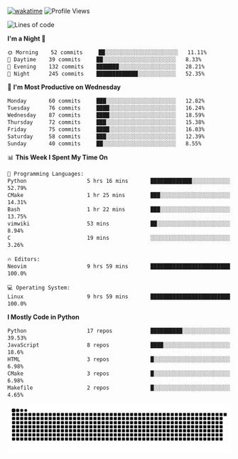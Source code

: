 [![wakatime](https://wakatime.com/badge/user/b920b284-3cde-4cd4-b72e-f7f22d050b16.svg)](https://wakatime.com/@b920b284-3cde-4cd4-b72e-f7f22d050b16)
![Profile Views](http://img.shields.io/badge/Profile%20Views-4586-blue)
<!--START_SECTION:waka-->
![Lines of code](https://img.shields.io/badge/From%20Hello%20World%20I%27ve%20Written--430%20Thousand%20lines%20of%20code-blue)

**I'm a Night 🦉** 

```text
🌞 Morning    52 commits     ██░░░░░░░░░░░░░░░░░░░░░░░   11.11% 
🌆 Daytime    39 commits     ██░░░░░░░░░░░░░░░░░░░░░░░   8.33% 
🌃 Evening    132 commits    ███████░░░░░░░░░░░░░░░░░░   28.21% 
🌙 Night      245 commits    █████████████░░░░░░░░░░░░   52.35%

```
📅 **I'm Most Productive on Wednesday** 

```text
Monday       60 commits     ███░░░░░░░░░░░░░░░░░░░░░░   12.82% 
Tuesday      76 commits     ████░░░░░░░░░░░░░░░░░░░░░   16.24% 
Wednesday    87 commits     ████░░░░░░░░░░░░░░░░░░░░░   18.59% 
Thursday     72 commits     ███░░░░░░░░░░░░░░░░░░░░░░   15.38% 
Friday       75 commits     ████░░░░░░░░░░░░░░░░░░░░░   16.03% 
Saturday     58 commits     ███░░░░░░░░░░░░░░░░░░░░░░   12.39% 
Sunday       40 commits     ██░░░░░░░░░░░░░░░░░░░░░░░   8.55%

```


📊 **This Week I Spent My Time On** 

```text
💬 Programming Languages: 
Python                   5 hrs 16 mins       █████████████░░░░░░░░░░░░   52.79% 
CMake                    1 hr 25 mins        ███░░░░░░░░░░░░░░░░░░░░░░   14.31% 
Bash                     1 hr 22 mins        ███░░░░░░░░░░░░░░░░░░░░░░   13.75% 
vimwiki                  53 mins             ██░░░░░░░░░░░░░░░░░░░░░░░   8.94% 
C                        19 mins             ░░░░░░░░░░░░░░░░░░░░░░░░░   3.26%

🔥 Editors: 
Neovim                   9 hrs 59 mins       █████████████████████████   100.0%

💻 Operating System: 
Linux                    9 hrs 59 mins       █████████████████████████   100.0%

```

**I Mostly Code in Python** 

```text
Python                   17 repos            ██████████░░░░░░░░░░░░░░░   39.53% 
JavaScript               8 repos             ████░░░░░░░░░░░░░░░░░░░░░   18.6% 
HTML                     3 repos             █░░░░░░░░░░░░░░░░░░░░░░░░   6.98% 
CMake                    3 repos             █░░░░░░░░░░░░░░░░░░░░░░░░   6.98% 
Makefile                 2 repos             █░░░░░░░░░░░░░░░░░░░░░░░░   4.65%

```



<!--END_SECTION:waka-->
![Snake animation](https://raw.githubusercontent.com/timmypidashev/timmypidashev/main/commits.svg)
